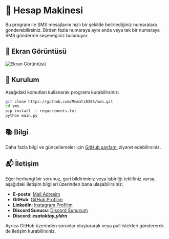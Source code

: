 # 📱 Hesap Makinesi

Bu program ile SMS mesajlarını hızlı bir şekilde belirlediğiniz numaralara gönderebilirsiniz. Birden fazla numaraya aynı anda veya tek bir numaraya SMS gönderme seçeneğiniz bulunuyor.

## 📸 Ekran Görüntüsü

![Ekran Görüntüsü](img/image.png)

## 🔧 Kurulum

Aşağıdaki komutları kullanarak programı kurabilirsiniz:

```bash
git clone https://github.com/Memati8383/sms.git
cd sms
pip install -r requirements.txt
python main.py
```
## 📚 Bilgi

Daha fazla bilgi ve güncellemeler için [GitHub sayfamı](https://github.com/Memati8383) ziyaret edebilirsiniz.

## 📬 İletişim

Eğer herhangi bir sorunuz, geri bildiriminiz veya işbirliği teklifiniz varsa, aşağıdaki iletişim bilgileri üzerinden bana ulaşabilirsiniz:

- **E-posta**: [Mail Adresim](mailto:akdemirferit608@gmail.com)
- **GitHub**: [GitHub Profilim](https://github.com/Memati8383)
- **LinkedIn**: [Instagram Profilim](https://www.instagram.com/ferit22901)
- **Discord Sunucu**: [Discord Sunucum](https://discord.gg/HAD7YTgu)
- **Discord**: ***esatoktay_yldrn***

Ayrıca GitHub üzerinden sorunlar oluşturarak veya pull istekleri göndererek de iletişim kurabilirsiniz.

<!-- <br><br> -->
